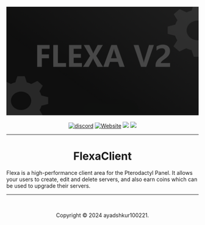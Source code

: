![holaclient-plain](https://raw.githubusercontent.com/FlexaCP/core/main/flexa-v2.png)
<p align="center">
  <a href="https://discord.gg/kAjb8MXe8M"><img src="https://img.shields.io/discord/1261363724019699842?color=blue&label=Discord&logo=Flexa&logoColor=blue" alt="discord" /></a>
  <a href="https://flexacp.github.io/core/"><img alt="Website" src="https://img.shields.io/website?down_color=lightred&down_message=Offline&label=Website&up_color=blue&up_message=Online&url=https://flexacp.github.io/core/"></a>
  <a  href="https://github.com/FlexaCP"><img src="https://img.shields.io/github/stars/FlexaCP/FlexaCP?label=Stars %E2%AD%90" height="20"/></a>
  <img src="https://komarev.com/ghpvc/?username=ayadshkur100221&color=blue">
</p>

---

<h1 align="center">FlexaClient</h1>

Flexa is a high-performance client area for the Pterodactyl Panel. It allows your users to create, edit and delete servers, and also earn coins which can be used to upgrade their servers.

---

<br>
<p align="center">Copyright © 2024 ayadshkur100221.</p>
